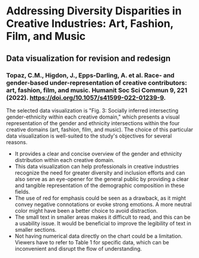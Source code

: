 

# Addressing Diversity Disparities in Creative Industries: Art, Fashion, Film, and Music
## Data visualization for revision and redesign
### Topaz, C.M., Higdon, J., Epps-Darling, A. et al. Race- and gender-based under-representation of creative contributors: art, fashion, film, and music. Humanit Soc Sci Commun 9, 221 (2022). https://doi.org/10.1057/s41599-022-01239-9.
The selected data visualization is "Fig. 3: Socially inferred intersecting gender-ethnicity within each creative domain," which presents a visual representation of the gender and ethnicity intersections within the four creative domains (art, fashion, film, and music).
The choice of this particular data visualization is well-suited to the study's objectives for several reasons. 
- It provides a clear and concise overview of the gender and ethnicity distribution within each creative domain.
- This data visualization can help professionals in creative industries recognize the need for greater diversity and inclusion efforts and can also serve as an eye-opener for the general public by providing a clear and tangible representation of the demographic composition in these fields.
- The use of red for emphasis could be seen as a drawback, as it might convey negative connotations or evoke strong emotions. A more neutral color might have been a better choice to avoid distraction.
- The small text in smaller areas makes it difficult to read, and this can be a usability issue. It would be beneficial to improve the legibility of text in smaller sections.
- Not having numerical data directly on the chart could be a limitation. Viewers have to refer to Table 1 for specific data, which can be inconvenient and disrupt the flow of understanding.
